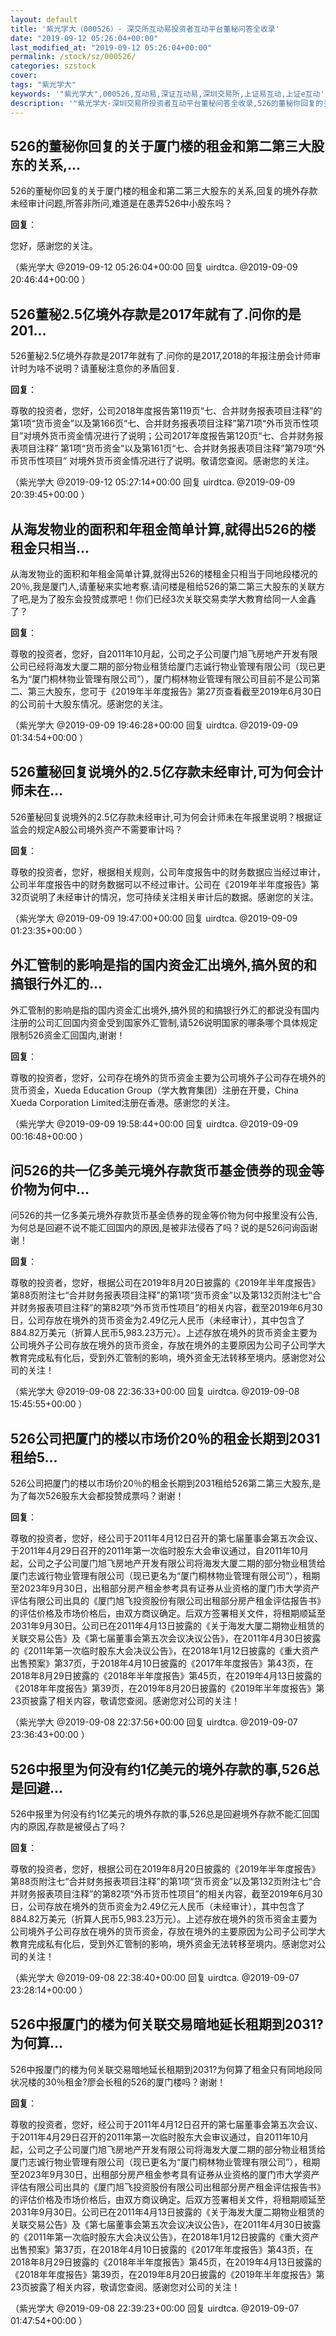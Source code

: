 ```yaml
---
layout: default
title: '紫光学大（000526）- 深交所互动易投资者互动平台董秘问答全收录'
date: "2019-09-12 05:26:04+00:00"
last_modified_at: "2019-09-12 05:26:04+00:00"
permalink: /stock/sz/000526/
categories: szstock
cover: 
tags: "紫光学大"
keywords: '"紫光学大",000526,互动易,深证互动易,深圳交易所,上证易互动,上证e互动'
description: '"紫光学大-深圳交易所投资者互动平台董秘问答全收录,526的董秘你回复的关于厦门楼的租金和第二第三大股东的关系,回复的境外存款未经审计问题,所答非所问,难道是在愚弄526中小股东吗？"'
---
```


## 526的董秘你回复的关于厦门楼的租金和第二第三大股东的关系,...

526的董秘你回复的关于厦门楼的租金和第二第三大股东的关系,回复的境外存款未经审计问题,所答非所问,难道是在愚弄526中小股东吗？

**回复**：

您好，感谢您的关注。 

（紫光学大  @2019-09-12 05:26:04+00:00 回复 uirdtca.  @2019-09-09 20:46:44+00:00 ）

## 526董秘2.5亿境外存款是2017年就有了.问你的是201...

526董秘2.5亿境外存款是2017年就有了.问你的是2017,2018的年报注册会计师审计时为啥不说明？请董秘注意你的矛盾回复.

**回复**：

尊敬的投资者，您好，公司2018年度报告第119页“七、合并财务报表项目注释”的第1项“货币资金”以及第166页“七、合并财务报表项目注释”第71项“外币货币性项目”对境外货币资金情况进行了说明；公司2017年度报告第120页“七、合并财务报表项目注释” 第1项“货币资金”以及第161页“七、合并财务报表项目注释”第79项“外币货币性项目” 对境外货币资金情况进行了说明。敬请您查阅。感谢您的关注。 

（紫光学大  @2019-09-12 05:27:14+00:00 回复 uirdtca.  @2019-09-09 20:39:45+00:00 ）

## 从海发物业的面积和年租金简单计算,就得出526的楼租金只相当...

从海发物业的面积和年租金简单计算,就得出526的楼租金只相当于同地段楼况的20％,我是厦门人,请董秘来实地考察.请问楼是租给526的第二第三大股东的关联方了吧,是为了股东会投赞成票吧！你们已经3次关联交易卖学大教育给同一人金鑫了？

**回复**：

尊敬的投资者，您好，自2011年10月起，公司之子公司厦门旭飞房地产开发有限公司已经将海发大厦二期的部分物业租赁给厦门志诚行物业管理有限公司（现已更名为“厦门桐林物业管理有限公司”），厦门桐林物业管理有限公司目前不是公司第二、第三大股东，您可于《2019年半年度报告》第27页查看截至2019年6月30日的公司前十大股东情况。感谢您的关注。 

（紫光学大  @2019-09-09 19:46:28+00:00 回复 uirdtca.  @2019-09-09 01:34:54+00:00 ）

## 526董秘回复说境外的2.5亿存款未经审计,可为何会计师未在...

526董秘回复说境外的2.5亿存款未经审计,可为何会计师未在年报里说明？根据证监会的规定A股公司境外资产不需要审计吗？

**回复**：

尊敬的投资者，您好，根据相关规则，公司年度报告中的财务数据应当经过审计，公司半年度报告中的财务数据可以不经过审计。公司在《2019年半年度报告》第32页说明了未经审计的情况，您可持续关注相关审计后的数据。感谢您的关注。 

（紫光学大  @2019-09-09 19:47:00+00:00 回复 uirdtca.  @2019-09-09 01:23:35+00:00 ）

## 外汇管制的影响是指的国内资金汇出境外,搞外贸的和搞银行外汇的...

外汇管制的影响是指的国内资金汇出境外,搞外贸的和搞银行外汇的都说没有国内注册的公司汇回国内资金受到国家外汇管制,请526说明国家的哪条哪个具体规定限制526资金汇回国内,谢谢！

**回复**：

尊敬的投资者，您好，公司存在境外的货币资金主要为公司境外子公司存在境外的货币资金，Xueda Education Group（学大教育集团）注册在开曼，China Xueda Corporation Limited注册在香港。感谢您的关注。 

（紫光学大  @2019-09-09 19:58:44+00:00 回复 uirdtca.  @2019-09-09 00:16:48+00:00 ）

## 问526的共一亿多美元境外存款货币基金债券的现金等价物为何中...

问526的共一亿多美元境外存款货币基金债券的现金等价物为何中报里没有公告,为何总是回避不说不能汇回国内的原因,是被非法侵吞了吗？说的是526问询函谢谢！

**回复**：

尊敬的投资者，您好，根据公司在2019年8月20日披露的《2019年半年度报告》第88页附注七“合并财务报表项目注释”的第1项“货币资金”以及第132页附注七“合并财务报表项目注释”的第82项“外币货币性项目”的相关内容，截至2019年6月30日，公司存放在境外的货币资金为2.49亿元人民币（未经审计），其中包含了884.82万美元（折算人民币5,983.23万元）。上述存放在境外的货币资金主要为公司境外子公司存放在境外的货币资金，存放在境外的主要原因为公司子公司学大教育完成私有化后，受到外汇管制的影响，境外资金无法转移至境内。感谢您对公司的关注！ 

（紫光学大  @2019-09-08 22:36:33+00:00 回复 uirdtca.  @2019-09-08 15:45:55+00:00 ）

## 526公司把厦门的楼以市场价20％的租金长期到2031租给5...

526公司把厦门的楼以市场价20％的租金长期到2031租给526第二第三大股东,是为了每次526股东大会都投赞成票吗？谢谢！

**回复**：

尊敬的投资者，您好，经公司于2011年4月12日召开的第七届董事会第五次会议、于2011年4月29日召开的2011年第一次临时股东大会审议通过，自2011年10月起，公司之子公司厦门旭飞房地产开发有限公司将海发大厦二期的部分物业租赁给厦门志诚行物业管理有限公司（现已更名为“厦门桐林物业管理有限公司”），租期至2023年9月30日，出租部分房产租金参考具有证券从业资格的厦门市大学资产评估有限公司出具的《厦门旭飞投资股份有限公司出租部分房产租金评估报告书》的评估价格及市场价格后，由双方商议确定。后双方签署相关文件，将租期顺延至2031年9月30日。公司已在2011年4月13日披露的《关于海发大厦二期物业租赁的关联交易公告》及《第七届董事会第五次会议决议公告》，在2011年4月30日披露的《2011年第一次临时股东大会决议公告》，在2018年1月12日披露的《重大资产出售预案》第37页，于2018年4月10日披露的《2017年年度报告》第43页，在2018年8月29日披露的《2018年半年度报告》第45页，在2019年4月13日披露的《2018年年度报告》第39页，在2019年8月20日披露的《2019年半年度报告》第23页披露了相关内容，敬请您查阅。感谢您对公司的关注！ 

（紫光学大  @2019-09-08 22:37:56+00:00 回复 uirdtca.  @2019-09-07 23:36:43+00:00 ）

## 526中报里为何没有约1亿美元的境外存款的事,526总是回避...

526中报里为何没有约1亿美元的境外存款的事,526总是回避境外存款不能汇回国内的原因,存款是被侵占了吗？

**回复**：

尊敬的投资者，您好，根据公司在2019年8月20日披露的《2019年半年度报告》第88页附注七“合并财务报表项目注释”的第1项“货币资金”以及第132页附注七“合并财务报表项目注释”的第82项“外币货币性项目”的相关内容，截至2019年6月30日，公司存放在境外的货币资金为2.49亿元人民币（未经审计），其中包含了884.82万美元（折算人民币5,983.23万元）。上述存放在境外的货币资金主要为公司境外子公司存放在境外的货币资金，存放在境外的主要原因为公司子公司学大教育完成私有化后，受到外汇管制的影响，境外资金无法转移至境内。感谢您对公司的关注！ 

（紫光学大  @2019-09-08 22:38:40+00:00 回复 uirdtca.  @2019-09-07 23:28:14+00:00 ）

## 526中报厦门的楼为何关联交易暗地延长租期到2031?为何算...

526中报厦门的楼为何关联交易暗地延长租期到2031?为何算了租金只有同地段同状况楼的30％租金?廖会长租的526的厦门楼吗？谢谢！

**回复**：

尊敬的投资者，您好，经公司于2011年4月12日召开的第七届董事会第五次会议、于2011年4月29日召开的2011年第一次临时股东大会审议通过，自2011年10月起，公司之子公司厦门旭飞房地产开发有限公司将海发大厦二期的部分物业租赁给厦门志诚行物业管理有限公司（现已更名为“厦门桐林物业管理有限公司”），租期至2023年9月30日，出租部分房产租金参考具有证券从业资格的厦门市大学资产评估有限公司出具的《厦门旭飞投资股份有限公司出租部分房产租金评估报告书》的评估价格及市场价格后，由双方商议确定。后双方签署相关文件，将租期顺延至2031年9月30日。公司已在2011年4月13日披露的《关于海发大厦二期物业租赁的关联交易公告》及《第七届董事会第五次会议决议公告》，在2011年4月30日披露的《2011年第一次临时股东大会决议公告》，在2018年1月12日披露的《重大资产出售预案》第37页，在2018年4月10日披露的《2017年年度报告》第43页，在2018年8月29日披露的《2018年半年度报告》第45页，在2019年4月13日披露的《2018年年度报告》第39页，在2019年8月20日披露的《2019年半年度报告》第23页披露了相关内容，敬请您查阅。感谢您对公司的关注！ 

（紫光学大  @2019-09-08 22:39:23+00:00 回复 uirdtca.  @2019-09-07 01:47:54+00:00 ）

